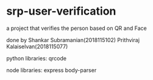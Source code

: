 # srp-user-verification
a project that verifies the person based on QR and Face

done by
Shankar Subramanian(2018115102)
Prithviraj Kalaiselvan(2018115077)

python libraries:
qrcode

node libraries:
express
body-parser
